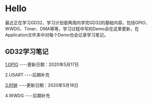 # Hello

最近正在学习GD32，学习计划是两周内学完GD32的基础内容，包括GPIO、WWDG、Timer、DMA等等，学习过程中写的Demo会在这里更新，在Application文件夹中对每个Demo也会记录学习笔记。

## GD32学习笔记

[1.GPIO](./Application/Demo1_GPIO/GPIO学习笔记.md) ----更新日期：2020年5月17日

2.USART  ----后期补充

[3.时钟](./Application/Demo3_RCU/RCU学习笔记.md) ----更新日期：2020年5月18日

4.WWDG  ----后期补充
